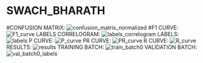 # SWACH_BHARATH
#CONFUSION MATRIX:
![confusion_matrix_normalized](https://github.com/deekshita008/SWACH_BHARATH/assets/106685177/10dc4d95-5740-47fd-9853-22e593f1f59f)
#F1 CURVE:
![F1_curve](https://github.com/deekshita008/SWACH_BHARATH/assets/106685177/46973906-1baf-4c1d-897f-dc9eecce19bf)
LABELS CORRELOGRAM:
![labels_correlogram](https://github.com/deekshita008/SWACH_BHARATH/assets/106685177/21f11f6a-97c8-45f8-85b2-23ca1a92c13e)
LABELS:
![labels](https://github.com/deekshita008/SWACH_BHARATH/assets/106685177/09313435-c24b-4df5-90ff-32c76ed50cbe)
P CURVE:
![P_curve](https://github.com/deekshita008/SWACH_BHARATH/assets/106685177/41d9dc41-df77-4807-9ddb-ca3d4c214d8f)
PR CURVE:
![PR_curve](https://github.com/deekshita008/SWACH_BHARATH/assets/106685177/b3106cd7-d351-483b-b66c-73e67476df7c)
R CURVE:
![R_curve](https://github.com/deekshita008/SWACH_BHARATH/assets/106685177/d7f399a0-f405-4cf7-8371-a266400f39e3)
RESULTS:
![results](https://github.com/deekshita008/SWACH_BHARATH/assets/106685177/af352711-686c-4e68-909b-a665d9414b8c)
TRAINING BATCH:
![train_batch0](https://github.com/deekshita008/SWACH_BHARATH/assets/106685177/1738d493-95de-4089-9373-cdfadb999a00)
VALIDATION BATCH:
![val_batch0_labels](https://github.com/deekshita008/SWACH_BHARATH/assets/106685177/29146e8a-db05-417c-90e0-ddcb1cd286a0)
